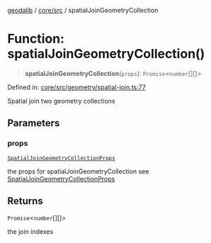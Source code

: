 [geodalib](../../../modules.md) / [core/src](../index.md) / spatialJoinGeometryCollection

# Function: spatialJoinGeometryCollection()

> **spatialJoinGeometryCollection**(`props`): `Promise`\<`number`[][]\>

Defined in: [core/src/geometry/spatial-join.ts:77](https://github.com/GeoDaCenter/geoda-lib/blob/dd0b55e88e7fa62fd12212664ac5233e391d8b71/js/packages/core/src/geometry/spatial-join.ts#L77)

Spatial join two geometry collections

## Parameters

### props

[`SpatialJoinGeometryCollectionProps`](../type-aliases/SpatialJoinGeometryCollectionProps.md)

the props for spatialJoinGeometryCollection see [SpatialJoinGeometryCollectionProps](../type-aliases/SpatialJoinGeometryCollectionProps.md)

## Returns

`Promise`\<`number`[][]\>

the join indexes
